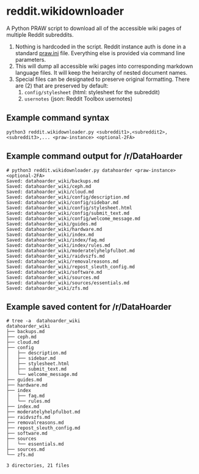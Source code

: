 # reddit.wikidownloader
A Python PRAW script to download all of the accessible wiki pages of multiple Reddit subreddits.

1. Nothing is hardcoded in the script. Reddit instance auth is done in a standard [praw.ini](https://praw.readthedocs.io/en/stable/getting_started/configuration/prawini.html) file. Everything else is provided via command line parameters.
1. This will dump all accessible wiki pages into corresponding markdown language files. It will keep the heirarchy of nested document names.
1. Special files can be designated to preserve original formatting. There are (2) that are preserved by default:
   1. `config/stylesheet` (html: stylesheet for the subreddit)
   1. `usernotes` (json: Reddit Toolbox usernotes)

## Example command syntax

    python3 reddit.wikidownloader.py <subreddit1>,<subreddit2>,<subreddit3>,... <praw-instance> <optional-2FA>

## Example command output for /r/DataHoarder

    # python3 reddit.wikidownloader.py datahoarder <praw-instance> <optional-2FA>
    Saved: datahoarder_wiki/backups.md
    Saved: datahoarder_wiki/ceph.md
    Saved: datahoarder_wiki/cloud.md
    Saved: datahoarder_wiki/config/description.md
    Saved: datahoarder_wiki/config/sidebar.md
    Saved: datahoarder_wiki/config/stylesheet.html
    Saved: datahoarder_wiki/config/submit_text.md
    Saved: datahoarder_wiki/config/welcome_message.md
    Saved: datahoarder_wiki/guides.md
    Saved: datahoarder_wiki/hardware.md
    Saved: datahoarder_wiki/index.md
    Saved: datahoarder_wiki/index/faq.md
    Saved: datahoarder_wiki/index/rules.md
    Saved: datahoarder_wiki/moderatelyhelpfulbot.md
    Saved: datahoarder_wiki/raidvszfs.md
    Saved: datahoarder_wiki/removalreasons.md
    Saved: datahoarder_wiki/repost_sleuth_config.md
    Saved: datahoarder_wiki/software.md
    Saved: datahoarder_wiki/sources.md
    Saved: datahoarder_wiki/sources/essentials.md
    Saved: datahoarder_wiki/zfs.md

## Example saved content for /r/DataHoarder

    # tree -a  datahoarder_wiki
    datahoarder_wiki
    ├── backups.md
    ├── ceph.md
    ├── cloud.md
    ├── config
    │   ├── description.md
    │   ├── sidebar.md
    │   ├── stylesheet.html
    │   ├── submit_text.md
    │   └── welcome_message.md
    ├── guides.md
    ├── hardware.md
    ├── index
    │   ├── faq.md
    │   └── rules.md
    ├── index.md
    ├── moderatelyhelpfulbot.md
    ├── raidvszfs.md
    ├── removalreasons.md
    ├── repost_sleuth_config.md
    ├── software.md
    ├── sources
    │   └── essentials.md
    ├── sources.md
    └── zfs.md
    
    3 directories, 21 files
